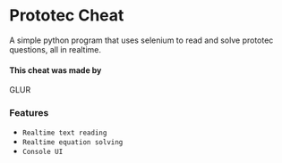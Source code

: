 # Prototec Cheat
A simple python program that uses selenium to read and solve prototec questions, all in realtime.
#### This cheat was made by 
GLUR
### Features 
* `Realtime text reading`
* `Realtime equation solving`
* `Console UI`
